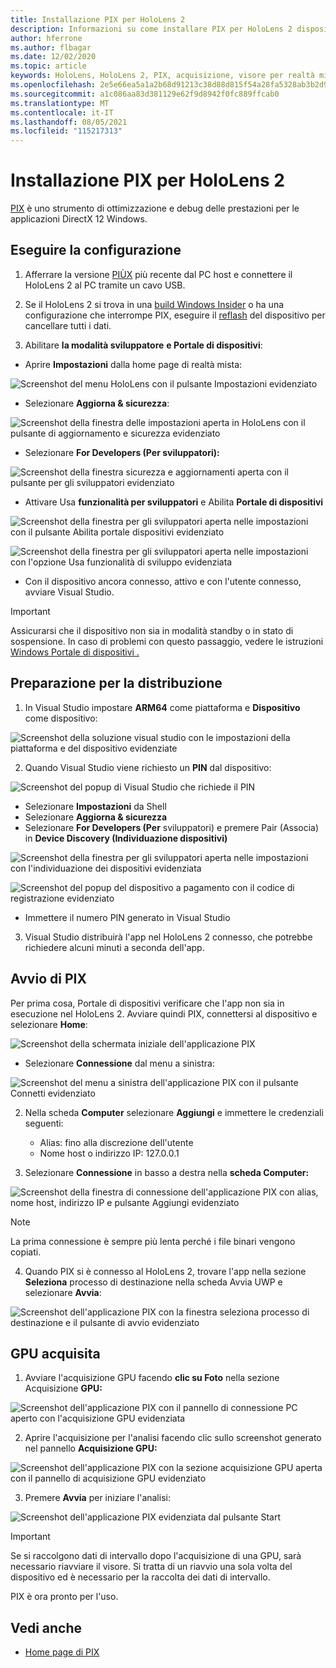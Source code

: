 ```yaml
---
title: Installazione PIX per HoloLens 2
description: Informazioni su come installare PIX per HoloLens 2 dispositivi.
author: hferrone
ms.author: flbagar
ms.date: 12/02/2020
ms.topic: article
keywords: HoloLens, HoloLens 2, PIX, acquisizione, visore per realtà mista, visore windows mixed reality, visore per realtà virtuale
ms.openlocfilehash: 2e5e66ea5a1a2b68d91213c38d88d815f54a28fa5328ab3b2d93f1e267f6f994
ms.sourcegitcommit: a1c086aa83d381129e62f9d8942f0fc889ffcab0
ms.translationtype: MT
ms.contentlocale: it-IT
ms.lasthandoff: 08/05/2021
ms.locfileid: "115217313"
---
```

# <a name="installing-pix-for-hololens-2"></a>Installazione PIX per HoloLens 2

[PIX](https://devblogs.microsoft.com/pix) è uno strumento di ottimizzazione e debug delle prestazioni per le applicazioni DirectX 12 Windows. 

## <a name="setup"></a>Eseguire la configurazione

1. Afferrare la versione [PIÙX]( https://devblogs.microsoft.com/pix/download) più recente dal PC host e connettere il HoloLens 2 al PC tramite un cavo USB.

2. Se il HoloLens 2 si trova in una [build Windows Insider](https://insider.windows.com) o ha una configurazione che interrompe PIX, eseguire il [reflash](/hololens/hololens-recovery) del dispositivo per cancellare tutti i dati.

3. Abilitare **la modalità sviluppatore** **e Portale di dispositivi**:

* Aprire **Impostazioni** dalla home page di realtà mista:

![Screenshot del menu HoloLens con il pulsante Impostazioni evidenziato](images/pix-img-01.jpg)

* Selezionare **Aggiorna & sicurezza**:

![Screenshot della finestra delle impostazioni aperta in HoloLens con il pulsante di aggiornamento e sicurezza evidenziato](images/pix-img-02.jpg)

* Selezionare **For Developers (Per sviluppatori):**

![Screenshot della finestra sicurezza e aggiornamenti aperta con il pulsante per gli sviluppatori evidenziato](images/pix-img-03.jpg)

* Attivare Usa **funzionalità per sviluppatori** e Abilita **Portale di dispositivi**

![Screenshot della finestra per gli sviluppatori aperta nelle impostazioni con il pulsante Abilita portale dispositivi evidenziato](images/pix-img-04.jpg)

![Screenshot della finestra per gli sviluppatori aperta nelle impostazioni con l'opzione Usa funzionalità di sviluppo evidenziata](images/pix-img-05.jpg)

* Con il dispositivo ancora connesso, attivo e con l'utente connesso, avviare Visual Studio.

> [!IMPORTANT]
> Assicurarsi che il dispositivo non sia in modalità standby o in stato di sospensione. In caso di problemi con questo passaggio, vedere le istruzioni [Windows Portale di dispositivi .](./using-the-windows-device-portal.md)

## <a name="preparing-for-deployment"></a>Preparazione per la distribuzione

1. In Visual Studio impostare **ARM64** come piattaforma e **Dispositivo** come dispositivo:

![Screenshot della soluzione visual studio con le impostazioni della piattaforma e del dispositivo evidenziate](images/pix-img-06.png)

2. Quando Visual Studio viene richiesto un **PIN** dal dispositivo:

![Screenshot del popup di Visual Studio che richiede il PIN](images/pix-img-07.png)

* Selezionare **Impostazioni** da Shell
* Selezionare **Aggiorna & sicurezza**
* Selezionare **For Developers (Per** sviluppatori) e premere Pair (Associa) in **Device Discovery (Individuazione dispositivi)** 

![Screenshot della finestra per gli sviluppatori aperta nelle impostazioni con l'individuazione dei dispositivi evidenziata](images/pix-img-08.jpg)

![Screenshot del popup del dispositivo a pagamento con il codice di registrazione evidenziato](images/pix-img-09.jpg)

* Immettere il numero PIN generato in Visual Studio

3. Visual Studio distribuirà l'app nel HoloLens 2 connesso, che potrebbe richiedere alcuni minuti a seconda dell'app.

## <a name="launching-pix"></a>Avvio di PIX

Per prima cosa, Portale di dispositivi verificare che l'app non sia in esecuzione nel HoloLens 2. Avviare quindi PIX, connettersi al dispositivo e selezionare **Home**:

![Screenshot della schermata iniziale dell'applicazione PIX](images/pix-img-10.png)

* Selezionare **Connessione** dal menu a sinistra:

![Screenshot del menu a sinistra dell'applicazione PIX con il pulsante Connetti evidenziato](images/pix-img-11.png)

2. Nella scheda **Computer** selezionare **Aggiungi** e immettere le credenziali seguenti:
    * Alias: fino alla discrezione dell'utente
    * Nome host o indirizzo IP: 127.0.0.1

3. Selezionare **Connessione** in basso a destra nella **scheda Computer:**

![Screenshot della finestra di connessione dell'applicazione PIX con alias, nome host, indirizzo IP e pulsante Aggiungi evidenziato](images/pix-img-12.png)

> [!NOTE]
> La prima connessione è sempre più lenta perché i file binari vengono copiati.

4. Quando PIX si è connesso al HoloLens 2, trovare l'app nella sezione **Seleziona** processo di destinazione nella scheda Avvia UWP e selezionare **Avvia**:

![Screenshot dell'applicazione PIX con la finestra seleziona processo di destinazione e il pulsante di avvio evidenziato](images/pix-img-13.png)

## <a name="gpu-captured"></a>GPU acquisita

1. Avviare l'acquisizione GPU facendo **clic su Foto** nella sezione Acquisizione **GPU:**

![Screenshot dell'applicazione PIX con il pannello di connessione PC aperto con l'acquisizione GPU evidenziata](images/pix-img-14.png)

2. Aprire l'acquisizione per l'analisi facendo clic sullo screenshot generato nel pannello **Acquisizione GPU:**

![Screenshot dell'applicazione PIX con la sezione acquisizione GPU aperta con il pannello di acquisizione GPU evidenziato](images/pix-img-15.png)

3. Premere **Avvia** per iniziare l'analisi:

![Screenshot dell'applicazione PIX evidenziata dal pulsante Start](images/pix-img-16.png)

> [!IMPORTANT]
> Se si raccolgono dati di intervallo dopo l'acquisizione di una GPU, sarà necessario riavviare il visore. Si tratta di un riavvio una sola volta del dispositivo ed è necessario per la raccolta dei dati di intervallo.

PIX è ora pronto per l'uso.

## <a name="see-also"></a>Vedi anche
* [Home page di PIX](https://devblogs.microsoft.com/pix)